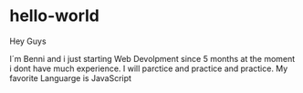 # hello-world

Hey Guys

I´m Benni and i just starting Web Devolpment since 5 months
at the moment i dont have much experience. I will parctice and practice and practice.
My favorite Languarge is JavaScript
